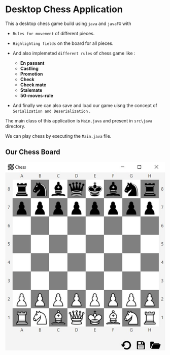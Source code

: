 # **Desktop Chess Application**

This a desktop chess game build using `java` and `javaFX` with  
- `Rules for movement` of different pieces.
- `Highlighting fields` on the board for all pieces.
- And also implemeted `different rules` of chess game like : 
    - **En passant**
    - **Castling**
    - **Promotion**
    - **Check**
    - **Check mate**
    - **Stalemate**
    - **50-moves-rule**  

- And finally we can also save and load our game uisng the concept of `Serialization and Deserialization` .  

The main class of this application is `Main.java` and present in `src\java` directory.

We can play chess by executing the `Main.java` file.

## **Our Chess Board**
  
![chess_board](https://github.com/hatrix-temp/Images/blob/main/chess_board.jpg?raw=true)